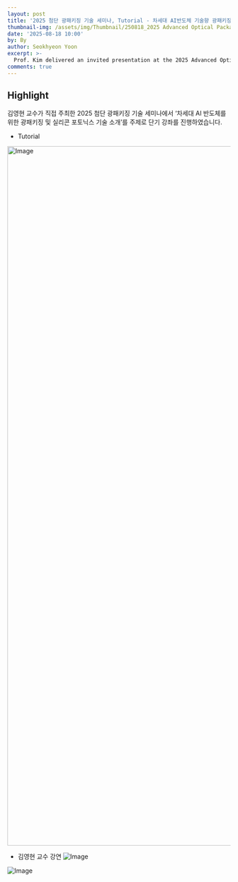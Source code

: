 ```yaml
---
layout: post
title: '2025 첨단 광패키징 기술 세미나, Tutorial - 차세대 AI반도체 기술향 광패키징 및 실리콘포토닉스 기술 소개'
thumbnail-img: /assets/img/Thumbnail/250818_2025 Advanced Optical Packaging Technology Seminar.jpg
date: '2025-08-18 10:00'
by: By
author: Seokhyeon Yoon
excerpt: >-
  Prof. Kim delivered an invited presentation at the 2025 Advanced Optical Packaging Technology Seminar, highlighting the latest trends in advanced optical packaging and silicon photonics.
comments: true
---
```


## Highlight
김영현 교수가 직접 주최한 2025 첨단 광패키징 기술 세미나에서 ‘차세대 AI 반도체를 위한 광패키징 및 실리콘 포토닉스 기술 소개’를 주제로 단기 강좌를 진행하였습니다.

- Tutorial
<img width="1116" height="1577" alt="Image" src="https://github.com/user-attachments/assets/b3d1d963-7d48-48a8-9d33-ad7190dc7c5f" />


- 김영현 교수 강연
![Image](https://github.com/user-attachments/assets/2dcf808e-18a5-4de5-9109-3e5497f0cbd3)

![Image](https://github.com/user-attachments/assets/1aab02aa-6a34-43d7-a594-6c548219249f)
